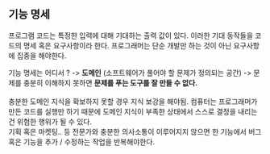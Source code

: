 ## 기능 명세
프로그램 코드는 특정한 입력에 대해 기대하는 출력 값이 있다. 이러한 기대 동작들을 코드의 명세 혹은 요구사항이라 한다. 프로그래머는 단순 개발만 하는 것이 아닌 요구사항에 집중을 해야한다.
</br>

기능 명세는 어디서 ? -> **도메인** (소프트웨어가 풀어야 할 문제가 정의되는 공간) -> 문제를 충분히 이해하지 못하면 **문제를 푸는 도구를 잘 만들 수 없다.**
</br>
</br>
충분한 도메인 지식을 확보하지 못할 경우 지식 보강을 해야됨. 컴퓨터는 프로그래머가 만든 코드를 실행만 하기 때문에 도메인 지식이 부족한 상태에서 스스로 결정을 내리는 건 위험한 행위가 될 수 있다.
</br>
기획 혹은 마켓팅.. 등 전문가와 충분한 의사소통이 이루어지지 않으면 한 기능에서 버그 혹은 기능을 추가 / 수정하는 작업을 반복해야한다.
